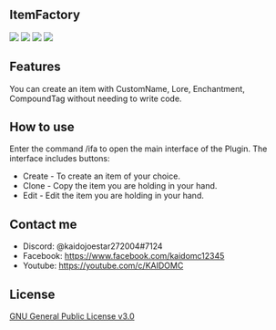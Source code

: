 ## ItemFactory

[![](https://poggit.pmmp.io/shield.state/ItemFactory)](https://poggit.pmmp.io/p/ItemFactory) [![](https://poggit.pmmp.io/shield.api/ItemFactory)](https://poggit.pmmp.io/p/ItemFactory) [![](https://poggit.pmmp.io/shield.dl.total/ItemFactory)](https://poggit.pmmp.io/p/ItemFactory) [![](https://poggit.pmmp.io/shield.dl/ItemFactory)](https://poggit.pmmp.io/p/ItemFactory)

## Features
You can create an item with CustomName, Lore, Enchantment, CompoundTag without needing to write code.

## How to use
Enter the command /ifa to open the main interface of the Plugin.
The interface includes buttons:  
- Create - To create an item of your choice.
- Clone - Copy the item you are holding in your hand.
- Edit - Edit the item you are holding in your hand.

## Contact me
- Discord: @kaidojoestar272004#7124
- Facebook: https://www.facebook.com/kaidomc12345
- Youtube: https://youtube.com/c/KAIDOMC

## License
[GNU General Public License v3.0](https://www.gnu.org/licenses/gpl-3.0.html)
